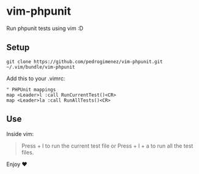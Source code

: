 vim-phpunit
===========

Run phpunit tests using vim :D

## Setup

```
git clone https://github.com/pedrogimenez/vim-phpunit.git ~/.vim/bundle/vim-phpunit
```

Add this to your .vimrc:

```
" PHPUnit mappings
map <Leader>l :call RunCurrentTest()<CR>
map <Leader>la :call RunAllTests()<CR>
```

## Use

Inside vim:

> Press <Leader> + l to run the current test file or Press <Leader> + l + a to run all the test files.

Enjoy :heart:
